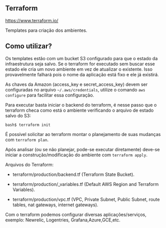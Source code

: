 ## Terraform 

https://www.terraform.io/

Templates para criação dos ambientes. 

## Como utilizar?

Os templates estão com um bucket S3 configurado para que o estado da infraestrutura seja salvo. Se o terraform for executado sem buscar esse estado ele cria um novo ambiente em vez de atualizar o existente. Isso provavelmente falhará pois o nome da aplicação está fixo e ele já existirá. 

As chaves da Amazon (access_key e secret_access_key) devem ser configuradas no arquivo `~/.aws/credentials`, utilize o comando `aws configure` para facilitar essa configuração.

Para executar basta iniciar o backend do terraform, é nesse passo que o terraform checa como está o ambiente verificando o arquivo de estado salvo do S3:

```shell
bash$ terraform init
```
É possível solicitar ao terraform montar o planejamento de suas mudanças com `terraform plan`.

Após analisar (ou se não planejar, pode-se executar diretamente) deve-se iniciar a construção/modificação do ambiente com `terraform apply`.

Arquivos do Terraform:

- terraform/production/backend.tf (Terraform State Bucket).

- terraform/production/_variables.tf (Default AWS Region and Terraform Variables).

- terraform/production/vpc.tf (VPC, Private Subnet, Public Subnet, route tables, nat gateways, internet gateways).

Com o terraform podemos configurar diversas aplicações/serviços, exemplo: Newrelic, Logentries, Grafana,Azure,GCE,etc.